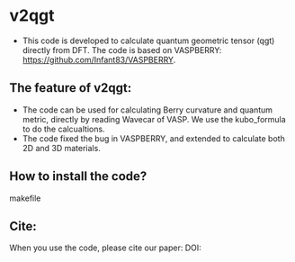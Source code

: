 
# v2qgt
* This code is developed to calculate quantum geometric tensor (qgt) directly from DFT. The code is based on VASPBERRY: https://github.com/Infant83/VASPBERRY.

## The feature of v2qgt:
* The code can be used for calculating Berry curvature and quantum metric, directly by reading Wavecar of VASP. We use the kubo_formula to do the calcualtions.
* The code fixed the bug in VASPBERRY, and extended to calculate both 2D and 3D materials.

## How to install the code?
makefile

## Cite:
When you use the code, please cite our paper: DOI: 


